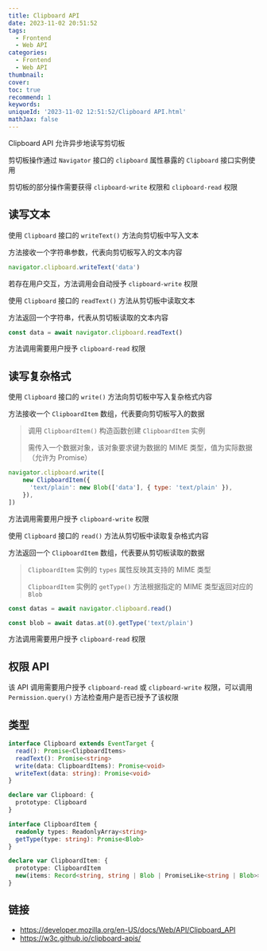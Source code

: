 ```yaml
---
title: Clipboard API
date: 2023-11-02 20:51:52
tags:
  - Frontend
  - Web API
categories:
  - Frontend
  - Web API
thumbnail:
cover:
toc: true
recommend: 1
keywords:
uniqueId: '2023-11-02 12:51:52/Clipboard API.html'
mathJax: false
---
```


Clipboard API 允许异步地读写剪切板

剪切板操作通过 `Navigator` 接口的 `clipboard` 属性暴露的 `Clipboard` 接口实例使用

剪切板的部分操作需要获得 `clipboard-write` 权限和 `clipboard-read` 权限

## 读写文本

使用 `Clipboard` 接口的 `writeText()` 方法向剪切板中写入文本

方法接收一个字符串参数，代表向剪切板写入的文本内容

```js
navigator.clipboard.writeText('data')
```

若存在用户交互，方法调用会自动授予 `clipboard-write` 权限

使用 `Clipboard` 接口的 `readText()` 方法从剪切板中读取文本

方法返回一个字符串，代表从剪切板读取的文本内容

```js
const data = await navigator.clipboard.readText()
```

方法调用需要用户授予 `clipboard-read` 权限

## 读写复杂格式

使用 `Clipboard` 接口的 `write()` 方法向剪切板中写入复杂格式内容

方法接收一个 `ClipboardItem` 数组，代表要向剪切板写入的数据

> 调用 `ClipboardItem()` 构造函数创建 `ClipboardItem` 实例
>
> 需传入一个数据对象，该对象要求键为数据的 MIME 类型，值为实际数据（允许为 Promise）

```js
navigator.clipboard.write([
    new ClipboardItem({
      'text/plain': new Blob(['data'], { type: 'text/plain' }),
    }),
])
```

方法调用需要用户授予 `clipboard-write` 权限

使用 `Clipboard` 接口的 `read()` 方法从剪切板中读取复杂格式内容

方法返回一个 `ClipboardItem` 数组，代表要从剪切板读取的数据

> `ClipboardItem` 实例的 `types` 属性反映其支持的 MIME 类型
>
> `ClipboardItem` 实例的 `getType()` 方法根据指定的 MIME 类型返回对应的 `Blob`

```js
const datas = await navigator.clipboard.read()

const blob = await datas.at(0).getType('text/plain')
```

方法调用需要用户授予 `clipboard-read` 权限

## 权限 API

该 API 调用需要用户授予 `clipboard-read` 或 `clipboard-write` 权限，可以调用 `Permission.query()` 方法检查用户是否已授予了该权限

## 类型

```ts
interface Clipboard extends EventTarget {
  read(): Promise<ClipboardItems>
  readText(): Promise<string>
  write(data: ClipboardItems): Promise<void>
  writeText(data: string): Promise<void>
}

declare var Clipboard: {
  prototype: Clipboard
}

interface ClipboardItem {
  readonly types: ReadonlyArray<string>
  getType(type: string): Promise<Blob>
}

declare var ClipboardItem: {
  prototype: ClipboardItem
  new(items: Record<string, string | Blob | PromiseLike<string | Blob>>): ClipboardItem
}
```

## 链接

* <https://developer.mozilla.org/en-US/docs/Web/API/Clipboard_API>
* <https://w3c.github.io/clipboard-apis/>
